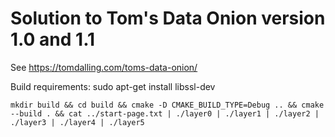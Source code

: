 # Solution to Tom's Data Onion version 1.0 and 1.1

See https://tomdalling.com/toms-data-onion/

Build requirements:
sudo apt-get install libssl-dev

```
mkdir build && cd build && cmake -D CMAKE_BUILD_TYPE=Debug .. && cmake --build . && cat ../start-page.txt | ./layer0 | ./layer1 | ./layer2 | ./layer3 | ./layer4 | ./layer5
```
